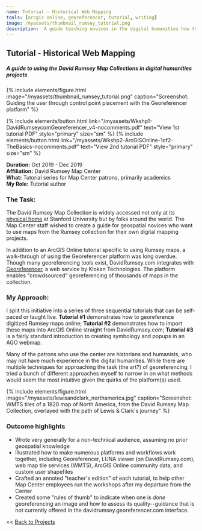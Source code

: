 ```yaml
---
name: Tutorial - Historical Web Mapping
tools: [arcgis online, georeferencer, tutorial, writing]
image: /myassets/thumbnail_rumsey_tutorial.png
description:  A guide teaching novices in the digital humanities how to use maps from the David Rumsey collection in web applications.
---
```


## Tutorial - Historical Web Mapping ##
##### A guide to using the David Rumsey Map Collections in digital humanities projects

{% include elements/figure.html image="/myassets/thumbnail_rumsey_tutorial.png" caption="Screenshot: Guiding the user through control point placement with the Georeferencer platform" %}


{% include elements/button.html link="/myassets/Wkshp1-DavidRumseycomGeoreferencer_v4-nocomments.pdf" text="View 1st tutorial PDF" style="primary" size="sm" %}
{% include elements/button.html link="/myassets/Wkshp2-ArcGISOnline-1of2-TheBasics-nocomments.pdf" text="View 2nd tutorial PDF" style="primary" size="sm" %}


**Duration:** Oct 2019 - Dec 2019  
**Affiliation:** David Rumsey Map Center  
**What:** Tutorial series for Map Center patrons, primarily academics  
**My Role:** Tutorial author

### The Task:

The David Rumsey Map Collection is widely accessed not only at its [physical home](https://library.stanford.edu/rumsey) at Stanford University but by folks around the world. The Map Center staff wished to create a guide for geospatial novices who want to use maps from the Rumsey collection for their own digital mapping projects.

In addition to an ArcGIS Online tutorial specific to using Rumsey maps, a walk-through of using the Georeferencer platform was long overdue. Though many georeferencing tools exist, DavidRumsey.com integrates with [Georeferencer](https://www.davidrumsey.com/view/georeferencer), a web service by Klokan Technologies. The platform enables "crowdsourced" georeferencing of thousands of maps in the collection.


### My Approach: 

I split this initiative into a series of three sequential tutorials that can be self-paced or taught live. **Tutorial #1** demonstrates how to georeference digitized Rumsey maps online; **Tutorial #2** demonstrates how to import these maps into ArcGIS Online straight from DavidRumsey.com; **Tutorial #3** is a fairly standard introduction to creating symbology and popups in an AGO webmap.

Many of the patrons who use the center are historians and humanists, who may not have much experience in the digital humanities. While there are multiple techniques for approaching the task (the art?) of georeferencing, I tried a bunch of different approaches myself to narrow in on what methods would seem the most intuitive given the quirks of the platform(s) used.

{% include elements/figure.html image="/myassets/lewisandclark_northamerica.jpg" caption="Screenshot: WMTS tiles of a 1820 map of North America, from the David Rumsey Map Collection, overlayed with the path of Lewis & Clark's journey" %}

### Outcome highlights
* Wrote very generally for a non-technical audience, assuming no prior geospatial knowledge
* Illustrated how to make numerous platforms and workflows work together, including Georeferencer, LUNA viewer (on DavidRumsey.com), web map tile services (WMTS), ArcGIS Online community data, and custom user shapefiles
* Crafted an annoted "teacher's edition" of each tutorial, to help other Map Center employees run the workshops after my departure from the Center
* Created some "rules of thumb" to indicate when one is *done* georeferencing an image and how to assess its quality--guidance that is not currently offered in the davidrumsey.georeferencer.com interface.

<< [Back to Projects](/projects/)